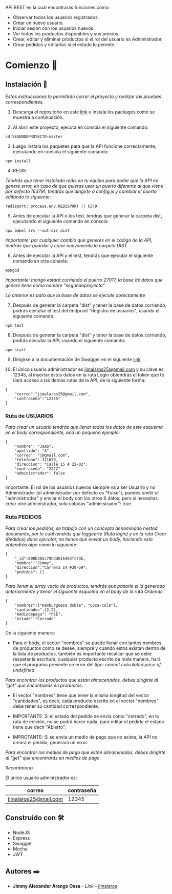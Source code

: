 API REST en la cuál encontrarás funciones como:

* Observar todos los usuarios registrados.
* Crear un nuevo usuario.
* Iniciar sesión con los usuarios nuevos.
* Ver todos los productos disponibles y sus precios.
* Crear, editar y eliminar productos si el rol del usuario es Administrador.
* Crear pedidos y editarlos si el estado lo permite.

# Comienzo 🚀

## Instalación 🔧

_Estas instrucciones te permitirán correr el proyecto y realizar las pruebas correspondientes._

1. Descarga el repositorio en este [link](https://github.com/jimalaros/SEGUNDOPROYECTO) e instala los packages como se muestra a continuación.

2. Al abrir este proyecto, ejecuta en consola el siguiente comando:

```
cd SEGUNDOPROYECTO-master
```

3. Luego instala los paquetes para que la API funcione correctamente, ejecutando en consola el siguiente comando:

```
npm install
```

4. REDIS

_Tendrás que tener instalado redis en tu equipo para poder que la API no genere error, en caso de que quieras usar un puerto diferente al que viene por defecto (6379), tendrás que dirigirte a config.js y cambiar el puerto editando lo siguiente:_

```
redisport: process.env.REDISPORT || 6379
```

5. Antes de ejecutar la API o los test, tendrás que generar la carpeta dist, ejecutando el siguiente comando en consola:

```
npx babel src --out-dir dist
```

_Importante: por cualquier cambio que generes en el código de la API, tendrás que guardar y crear nuevamente la carpeta DIST_

6. Antes de ejecutar la API y el test, tendrás que ejecutar el siguiente comando en otra consola:

```
mongod
```

_Importante: mongo estará corriendo el puerto 27017, la base de datos que generé tiene como nombre "segundoproyecto"_

_Lo anterior es para que la base de datos se ejecute corectamente_

7.  Después de generar la carpeta "dist" y tener la base de datos corriendo, podrás ejecutar el test del endpoint "Registro de usuarios", usando el siguiente comando:

```
npm test
```

8. Después de generar la carpeta "dist" y tener la base de datos corriendo, podrás ejecutar la API, usando el siguiente comando:

```
npm start
```

9. Dirigirse a la documentación de Swagger en el siguiente [link](http://localhost:5000/api-docs/)

10. El único usuario administrador es jimalaros25@gmail.com y su clave es 12345, al insertar estos datos en la ruta Login obtendrás el token que te dará acceso a las demás rutas de la API, de la siguiente forma:

```
{
    "correo":"jimalaros25@gmail.com",
    "contraseña":"12345"
}
```

### Ruta de USUARIOS

_Para crear un usuario tendrás que llenar todos los datos de este esquema en el body correspondiente, acá un pequeño ejemplo:_

```
{
    "nombre": "Jaao",
    "apellido": "A",
    "correo": "j@gmail.com",
    "telefono": 321850,
    "direccion": "Calle 15 # 22-02",
    "contraseña": "2222"
    "administrador": false
}
```
Importante: El rol de los usuarios nuevos siempre va a ser Usuario y no Administrador (el administrador por defecto es "False"), puedes omitir el "administrador" y enviar el body con los otros 6 datos, pero si necesitas crear otro administrador, solo colocas "administrador": true.

### Ruta PEDIDOS

_Para crear los pedidos, se trabajo con un concepto denominado nested documents, por lo cuál tendrás que loggearte (Ruta login) y en la ruta Crear (Pedidos) darle ejecutar, no tienes que enviar un body, haciendo esto obtendrás algo como lo siguiente:_

```
{
    "_id":600b365c79bdd616403fc73b,
    "nombre":"Jimmy",
    "direccion":"Carrera 14 #30-59",
    "pedidos": []
}
```

_Para llenar el array vacío de productos, tendrás que pasarle el id generado anteriormente y llenar el siguiente esquema en el body de la ruta Ordenar:_
```
{
    "nombres":["Hamburguesa doble", "Coca-cola"],
    "cantidades":[2,2],
    "mediodepago": "PSE",
    "estado":"Cerrado"
}
```

De la siguiente manera: 

* Para el body, el vector "nombres" se puede llenar con tantos nombres de productos como se desee, siempre y cuando estos existan dentro de la lista de productos, también es importante recalcar que se debe respetar la escritura, cualquier producto escrito de mala manera, hará que el programa presente un error del tipo: _cannot calculated price of undefined_.

_Para encontrar los productos que están almacenados, debes dirigirte al "get" que encontrarás en productos_.

* El vector "nombres" tiene que tener la misma longitud del vector "cantidades", es decir, cada producto escrito en el vector "nombres" debe tener su cantidad correspondiente.

* IMPORTANTE: Si el estado del pedido se envía como "cerrado", en la ruta de edición, no se podrá hacer nada, para editar el pedido el estado tiene que decir "Abierto".
* IMPROTANTE: Si se envia un medio de pago que no existe, la API no creará el pedido, generará un error.

_Para encontrar los medios de pago que están almacenados, debes dirigirte al "get" que encontrarás en medios de pago_.

_Recordatorio_

El único usuario administrador es:

|       correo         | contraseña |
|----------------------|------------|
| jimalaros25@mail.com |       12345|

## Construido con 🛠️

* NodeJS
* Express
* Swagger
* Mocha
* JWT

## Autores ✒️

* **Jimmy Alexander Arango Ossa** - *Link* - [jimalaros](https://github.com/jimalaros/SEGUNDOPROYECTO)

